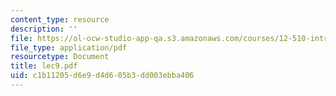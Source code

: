 ```yaml
---
content_type: resource
description: ''
file: https://ol-ocw-studio-app-qa.s3.amazonaws.com/courses/12-510-introduction-to-seismology-spring-2010/c1b11205d6e9d4d605b3dd003ebba406_lec9.pdf
file_type: application/pdf
resourcetype: Document
title: lec9.pdf
uid: c1b11205-d6e9-d4d6-05b3-dd003ebba406
---
```

